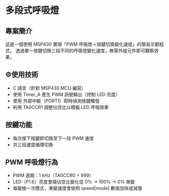 # 多段式呼吸燈

## 專案簡介
這是一個使用 MSP430 實現「PWM 呼吸燈＋按鍵切換變化速度」的簡易示範程式。
透過單一按鍵切換三段不同的呼吸燈變化速度，無需外接元件即可觀察效果。

## ⚙使用技術
- C 語言（針對 MSP430 MCU 編寫）
- 使用 Timer_A 產生 PWM 訊號輸出（控制 LED 亮度）
- 使用 外部中斷（PORT1）即時偵測按鍵觸發
- 利用 TA0CCR1 調整佔空比以模擬 LED 呼吸效果

## 按鍵功能
- 每次按下按鍵即切換至下一段 PWM 速度
- 共三段速度循環切換

## PWM 呼吸燈行為
- PWM 週期：1 kHz（TA0CCR0 = 999）
- LED（P1.6）亮度會隨佔空比變化從 0% → 100% → 0% 漸變
- 每變換一次模式，漸變速度會依照 speed[mode] 數值加快或減慢
